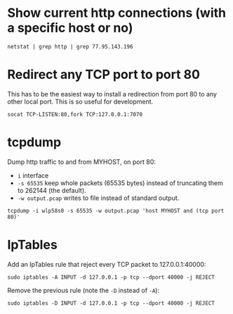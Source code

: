 # Show current http connections (with a specific host or no)

```
netstat | grep http | grep 77.95.143.196
```

# Redirect any TCP port to port 80

This has to be the easiest way to install a redirection from port 80 to any
other local port. This is so useful for development.

```
socat TCP-LISTEN:80,fork TCP:127.0.0.1:7070
```

# tcpdump

Dump http traffic to and from MYHOST, on port 80:
 - `i` interface
 - `-s 65535` keep whole packets (65535 bytes) instead of truncating them to
    262144 (the default).
 - `-w output.pcap` writes to file instead of standard output.

```
tcpdump -i wlp58s0 -s 65535 -w output.pcap 'host MYHOST and (tcp port 80)'
```

# IpTables

Add an IpTables rule that reject every TCP packet to 127.0.0.1:40000:

    sudo iptables -A INPUT -d 127.0.0.1 -p tcp --dport 40000 -j REJECT

Remove the previous rule (note the `-D` instead of `-A`):

    sudo iptables -D INPUT -d 127.0.0.1 -p tcp --dport 40000 -j REJECT
